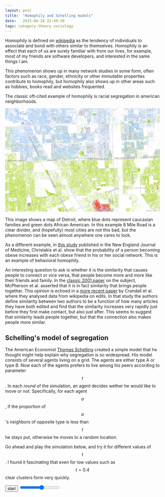 ```yaml
---
layout: post
title:  "Homophily and Schelling models"
date:   2015-04-26 22:49:30
tags: category-theory sociology
---
```

Homophily is defined on [wikipedia][1] as the tendency of individuals to associate and bond with others similar to themselves. Homophily is an effect that each of us are surely familiar with from our lives, for example, most of my friends are software developers, and interested in the same things I am. 

This phenomenon shows up in many network studies in some form, often factors such as race, gender, ethnicity or other *immutable* properties contribute to homophily, but homophily also shows up in other areas such as hobbies, books read and websites frequented. 

<!-- more -->

The classic oft-cited example of homophily is racial segregation in american neighborhoods.

![Detroit](/assets/detroitlabel.jpg)

This image shows a map of Detroit, where blue dots represent caucasian families and green dots African American. In this example 8 Mile Road is a clear divider, and (hopefully) most cities are not this bad, but the phenomenon can be seen almost anywhere one cares to look.

As a different example, in [this study][6] published in the New England Journal of Medicine, Christakis et al. show that the probability of a person becoming obese increases with each obese friend in his or her social network. This is an example of behavioral homophily.

An interesting question to ask is whether it is the similarity that causes people to connect or vice versa, that people become more and more like their friends and family.  In the [classic 2001 paper][2] on the subject, McPherson et al. asserted that it is in fact similarity that brings people together. This opinion is echoed in a [more recent paper][3] by Crandall et al. where they analysed data from wikipedia on edits. In that study the authors define similarity between two authors to be a function of how many articles they have both edited and find that the similarity increases very rapidly just before they first make contact, but also just after. This seems to suggest that similarity leads people together, but that the connection also makes people more similar.


Schelling's model of segregation
----------------------

The American Economist [Thomas Schelling][4] created a simple model that he thought might help explain why segregation is so widespread. His model consists of several agents living on a grid. The agents are either type A or type B. Now each of the agents prefers to live among his peers according to parameter $$t$$. In each *round* of the simulation, an agent decides wether he would like to move or not. Specifically, for each agent $$a$$, if the proportion of $$a$$'s neighbors of opposite type is less than $$t$$ he stays put, otherwise he moves to a random location. 

Go ahead and play the simulation below, and try it for different values of $$t$$. I found it fascinating that even for low values such as $$t=0.4$$ clear clusters form very quickly.


<div class="container">
   <form>
   <button class="btn" type="button" onclick="start(); return false;">start</button>
   <input type="range" id="thresh" max="1" min="0.1" step="0.1" oninput="updateThresh(this.value)">
   <label id="tlabel"></label>
   </form>
<canvas id="grid" width="501px" height="501px" style="display: block; margin-left: auto; margin-right: auto"></canvas>
 </div>

<script>

var grid = [];
var size = 50;
var t = 0.5;
var initialN = 1150;
var c_grid = document.getElementById('grid');
var context = c_grid.getContext('2d');

function runStep (grid) {
  for (var i = 0; i < size*size; i += 1) {
    if (grid[i] && !is_satisfied(grid, i)) {
      var newIdx = getRandomEmptyLocation(grid);
      grid[newIdx] = grid[i];
      grid[i] = 0;
    }
  }
  drawGrid(grid);
}

function neighborhood (idx) {
  idx = [idx % size, Math.floor(idx / size)];
  var neighborinos = [];
  for (var i = -1; i < 2; i++) {
    for (var j = -1; j < 2; j++) {
      var neighbor = [idx[0] + i, idx[1] + j];
      if (neighbor[0] >= 0 && neighbor[0] < size && neighbor[1] >= 0 && neighbor[1] < size) {
        neighborinos.push(neighbor[1]*size + neighbor[0]);
      }
    }
  }
  return neighborinos;
}

function is_satisfied (grid, idx) {
  var n = neighborhood(idx);
  var similar = 0;
  for (var i = 0; i < n.length; ++i) {
    if (grid[n[i]] === grid[idx] || grid[n[i]] === 0) {
      similar++;
    }
  }
  return (similar/n.length) >= t;
}

function getRandomEmptyLocation (grid) {
  while (true) {
    var x = Math.floor(Math.random() * size);
    var y = Math.floor(Math.random() * size);
    var idx = y * size + x;
    if (!grid[idx]){
      return idx;
    }
  }
}

function drawGrid (grid) {
  var offset = 0.5;
  var scale = 10;
  for (var x = 0; x < size; x += 1) {
    for (var y = 0; y < size; y += 1) {
      var color;
      switch (grid[y*size + x]) {
        case 0:
          color = "#efecca"; break;
        case 1:
          color = "#a7a37e"; break;
        case 2:
          color = "#002f2f"; break;
      }
      context.fillStyle = color;
      context.fillRect(x*scale+offset,y*scale+offset,scale,scale);
    }
  }
}

function initGrid (grid, size, typeA, typeB) {
  for (var i = 0; i < (size * size); ++i) {
    grid[i] = 0;
  }
  for (var i = 0; i < typeA; ++i) {
    var idx = getRandomEmptyLocation(grid);
    grid[idx] = 1;
  }
  for (var i = 0; i < typeB; ++i) {
    var idx = getRandomEmptyLocation(grid);
    grid[idx] = 2;
  }
}

function updateThresh (val) {
  t = val;
  document.getElementById('tlabel').innerHTML = "Threshold: " + t;
}

function start() {
  initGrid(grid, size, initialN, initialN);
  drawGrid(grid);

  window.setInterval(function() {
    runStep(grid);
  }, 500);
}

initGrid(grid, size, initialN, initialN);
drawGrid(grid);
document.getElementById('tlabel').innerHTML = "Threshold: " + t;
document.getElementById('thresh').value = t;
</script>







[1]:      http://en.wikipedia.org/wiki/Homophily
[2]:		http://arjournals.annualreviews.org/doi/abs/10.1146/annurev.soc.27.1.415
[3]:		http://www.cs.cornell.edu/~dph/papers/kdd08-sim.pdf
[4]: 		http://en.wikipedia.org/wiki/Thomas_Schelling
[5]: 		http://en.wikipedia.org/wiki/Groupthink
[6]:		http://media.timesfreepress.com/docs/2010/01/Obesity_studies_0104.pdf
